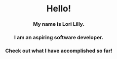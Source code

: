 <html>
  <body>
    <h1 style="text-align:center;">
      Hello!
    <h3 style="text-align:center;">
      My name is Lori Lilly. 
    <h3 style="text-align:center;">
      I am an aspiring software developer.
    <h3 style="text-align:center;">
      Check out what I have accomplished so far!
      </body>
